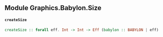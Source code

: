 ## Module Graphics.Babylon.Size

#### `createSize`

``` purescript
createSize :: forall eff. Int -> Int -> Eff (babylon :: BABYLON | eff) Size
```


